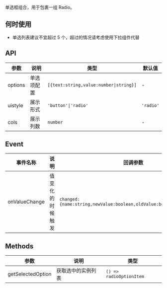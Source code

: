 单选框组合，用于包裹一组 Radio。

## 何时使用

- 单选列表建议不宜超过 5 个，超过的情况请考虑使用下拉组件代替

## API

| 参数    | 说明       | 类型                                   | 默认值    |
| ------- | ---------- | -------------------------------------- | --------- |
| options | 单选项配置 | `[{text:string,value:number\|string}]` | -         |
| uistyle | 展示形式   | `'button'\|'radio'`                    | `'radio'` |
| cols    | 展示列数   | `number`                               | -         |

## Event

| 事件名称 | 说明 | 回调参数 |
| --- | --- | --- |
| onValueChange | 值变化的时候触发 | `changed:{name:string,newValue:boolean,oldValue:boolean,sender:obj}` |

## Methods

| 参数              | 说明               | 类型                    |
| ----------------- | ------------------ | ----------------------- |
| getSelectedOption | 获取选中的实例列表 | `() => radioOptionItem` |
